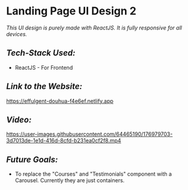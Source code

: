 # Landing Page UI Design 2

*This UI design is purely made with ReactJS. It is fully responsive for all devices.*

 ## *Tech-Stack Used:*
 * ReactJS - For Frontend
 
 ## *Link to the Website:*
 https://effulgent-douhua-f4e6ef.netlify.app

## *Video:*
https://user-images.githubusercontent.com/64465190/176979703-3d7013de-1e1d-416d-8cfd-b231ea0cf2f8.mp4
 

## *Future Goals:*
* To replace the "Courses" and "Testimonials" component with a Carousel. Currently they are just containers.
